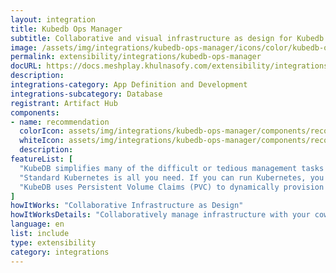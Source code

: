 ```yaml
---
layout: integration
title: Kubedb Ops Manager
subtitle: Collaborative and visual infrastructure as design for Kubedb Ops Manager
image: /assets/img/integrations/kubedb-ops-manager/icons/color/kubedb-ops-manager-color.svg
permalink: extensibility/integrations/kubedb-ops-manager
docURL: https://docs.meshplay.khulnasofy.com/extensibility/integrations/kubedb-ops-manager
description: 
integrations-category: App Definition and Development
integrations-subcategory: Database
registrant: Artifact Hub
components: 
- name: recommendation
  colorIcon: assets/img/integrations/kubedb-ops-manager/components/recommendation/icons/color/recommendation-color.svg
  whiteIcon: assets/img/integrations/kubedb-ops-manager/components/recommendation/icons/white/recommendation-white.svg
  description: 
featureList: [
  "KubeDB simplifies many of the difficult or tedious management tasks of running a production grade databases on private and public clouds. Maintain one stack for all your stateless and stateful applications and simplify the operational complexity.",
  "Standard Kubernetes is all you need. If you can run Kubernetes, you can provision and manage databases using KubeDB. Use standard Kubernetes CLI and API to provision and manage databases.",
  "KubeDB uses Persistent Volume Claims (PVC) to dynamically provision disks for database instances. Using appropriately defined StorageClasses, KubeDB provisioned database instances are designed to scale from small development workloads up to performance-intensive workloads on private and public cloud environments."
]
howItWorks: "Collaborative Infrastructure as Design"
howItWorksDetails: "Collaboratively manage infrastructure with your coworkers synchronously sharing the same designs."
language: en
list: include
type: extensibility
category: integrations
---
```

